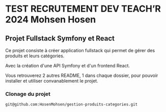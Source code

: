# TEST RECRUTEMENT DEV TEACH’R 2024 Mohsen Hosen 

## Projet Fullstack Symfony et React

Ce projet consiste à créer application fullstack qui permet de gérer des produits et leurs catégories.

Avec la création d'une API Symfony et d'un frontend React. 

Vous retrouverez 2 autres README, 1 dans chaque dossier, pour pouvoir installer et utiliser convanablement le projet.

### Clonage du projet

```bash
git@github.com:HosenMohsen/gestion-produits-categories.git
```

